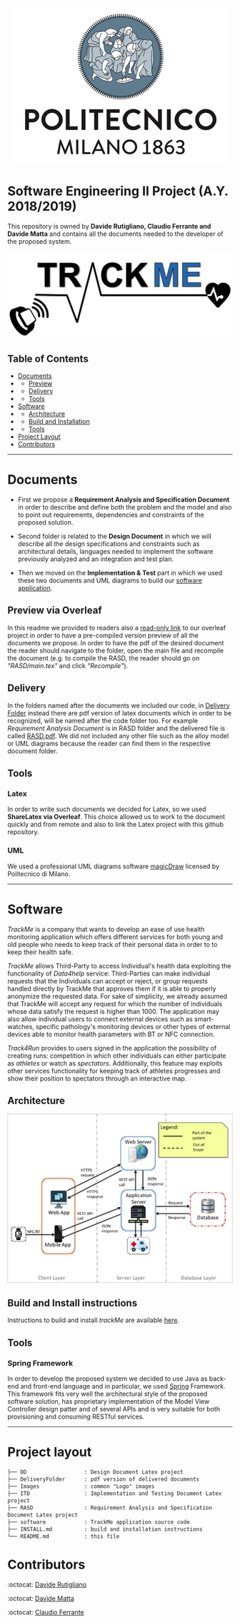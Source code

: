 <p align="center">
    <img src="Images/poli-logo.png">
</p>

# Software Engineering II Project (A.Y. 2018/2019)

This repository is owned by **Davide Rutigliano, Claudio Ferrante and Davide Matta** and contains all the documents needed to the developer of the proposed system.

<p align="center">
    <img src="Images/trackme-logo.png">
</p>

## Table of Contents
* [Documents](#documents)
* * [Preview](#preview-via-overleaf)
* * [Delivery](#delivery)
* * [Tools](#tools)
* [Software](#software)
* * [Architecture](#architecture)
* * [Build and Installation](#build-and-install-instructions)
* * [Tools](#tools-1)
* [Project Layout](#project-layout)
* [Contributors](#contributors)

---

# Documents
* First we propose a **Requirement Analysis and Specification Document** in order to describe and define both the problem and the model and also to point out requirements, dependencies and constraints of the proposed solution.

* Second folder is related to the **Design Document** in which we will describe all the design specifications and constraints such as architectural details, languages needed to implement the software previously analyzed and an integration and test plan.

* Then we moved on the **Implementation & Test** part in which we used these two documents and UML diagrams to build our [software application](#software).

## Preview via Overleaf
In this readme we provided to readers also a [read-only link](https://www.overleaf.com/read/bhhschhymjtn) to our overleaf project in order to have a pre-compiled version preview of all the documents we propose. In order to have the pdf of the desired document the reader should navigate to the folder, open the main file and recompile the document (e.g. to compile the RASD, the reader should go on *"RASD/main.tex"* and click *"Recompile"*).

## Delivery
In the folders named after the documents we included our code, in [Delivery Folder](DeliveryFoler/) instead there are pdf version of latex documents which in order to be recognized, will be named after the code folder too. For example *Requirement Analysis Document* is in RASD folder and the delivered file is called [RASD.pdf](DeliveryFoler/RASD.pdf). We did not included any other file such as the alloy model or UML diagrams because the reader can find them in the respective document folder.

## Tools
### Latex
In order to write such documents we decided for Latex, so we used **ShareLatex via Overleaf**. This choice allowed us to work to the document quickly and from remote and also to link the Latex project with this github repository.

### UML
We used a professional UML diagrams software [magicDraw](https://www.magicdraw.com/main.php?ts=download_demo&cmd_go_to_login=1&menu=download_demo&back_cmd=cmd_show) licensed by Politecnico di Milano.

---

# Software
*TrackMe* is a company that wants to develop an ease of use health monitoring application which offers different services for both young and old people who needs to keep track of their personal data in order to to keep their health safe.

*TrackMe* allows Third-Party to access Individual's health data exploiting the functionality of *Data4help* service: Third-Parties can make individual requests that the Individuals can accept or reject, or group requests handled directly by TrackMe that approves them if it is able to properly anonymize the requested data. For sake of simplicity, we already assumed that TrackMe will accept any request for which the number of individuals whose data satisfy the request is higher than 1000. The application may also allow individual users to connect external devices such as smart-watches, specific pathology's monitoring devices or other types of external devices able to monitor health parameters with BT or NFC connection.

*Track4Run* provides to users signed in the application the possibility of creating runs: competition in which other individuals can either participate as *athletes* or watch as *spectators*. Additionally, this feature may exploits other services functionality for keeping track of athletes progresses and show their position to spectators through an interactive map.

## Architecture
<p align="center">
    <img src="DD/images/highlevel.jpg">
</p>

## Build and Install instructions
Instructions to build and install *trackMe* are available [here](INSTALL.md).

## Tools
### Spring Framework
In order to develop the proposed system we decided to use Java as back-end and front-end language and in particular, we used [Spring](https://spring.io) Framework. This framework fits very well the architectural style of the proposed software solution, has proprietary implementation of the Model View Controller design patter and of several APIs and is very suitable for both provisioning and consuming RESTful services.

---

# Project layout
```
├── DD                  : Design Document Latex project
├── DeliveryFolder      : pdf version of delivered documents
├── Images              : common "Logo" images
├── ITD                 : Implementation and Testing Document Latex project
├── RASD                : Requirement Analysis and Specification Document Latex project
├── software            : TrackMe application source code
├── INSTALL.md          : build and installation instructions
└── README.md           : this file
```

# Contributors
:octocat: [Davide Rutigliano](https://github.com/DavideRutigliano)

:octocat: [Davide Matta](https://github.com/DadeKuma)

:octocat: [Claudio Ferrante](https://github.com/ClaudioFerrante95)
